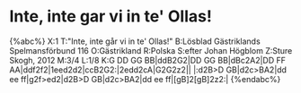 # Inte, inte gar vi in te' Ollas!

{%abc%}
X:1
T:"Inte, inte går vi in te' Ollas!"
B:Lösblad Gästriklands Spelmansförbund 116
O:Gästrikland
R:Polska
S:efter Johan Högblom
Z:Sture Skogh, 2012
M:3/4
L:1/8
K:G
DD GG BB|ddB2G2|DD GG BB|dBc2A2|DD FF AA|ddf2f2|1eed2d2|ccB2G2:|2edd2cA|G2G2z2||
|:d2B>D GB|d2c>BA2|dd ee ff|g2f>ed2|d2B>D GB|d2c>BA2|dd ee ff|[gB]2[gB]2z2:|
{%endabc%}
